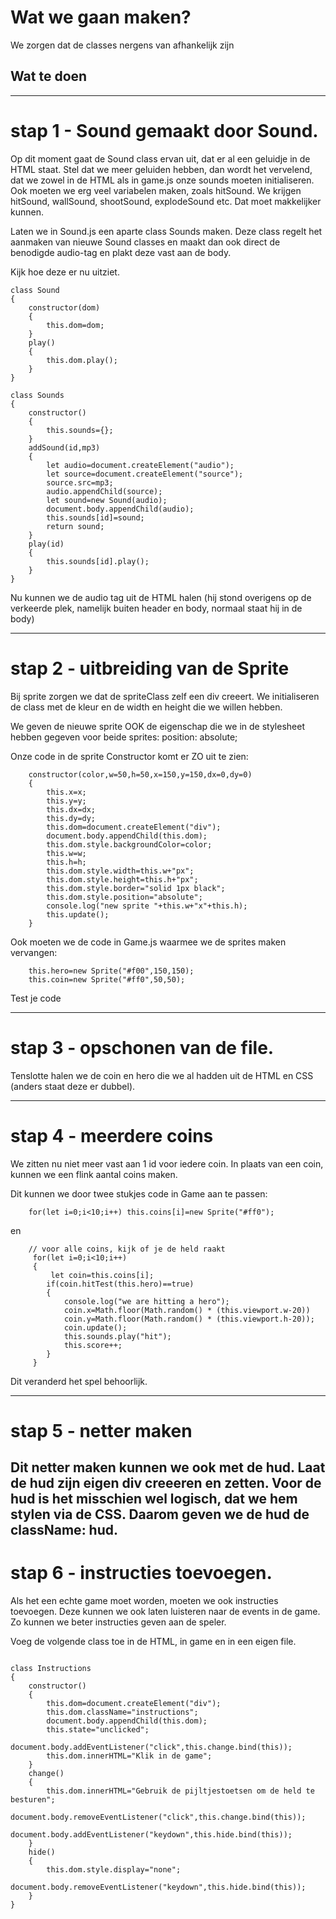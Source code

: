 # Wat we gaan maken?
We zorgen dat de classes nergens van afhankelijk zijn

## Wat te doen

---
# stap 1 - Sound gemaakt door Sound.
Op dit moment gaat de Sound class ervan uit, dat er al een geluidje in de HTML staat.
Stel dat we meer geluiden hebben, dan wordt het vervelend, dat we zowel in de HTML
als in game.js onze sounds moeten initialiseren. 
Ook moeten we erg veel variabelen maken, zoals hitSound. 
We krijgen hitSound, wallSound, shootSound, explodeSound etc.
Dat moet makkelijker kunnen.

Laten we in Sound.js een aparte class Sounds maken.
Deze class regelt het aanmaken van nieuwe Sound classes en maakt dan ook direct
de benodigde audio-tag en plakt deze vast aan de body.

Kijk hoe deze er nu uitziet.

```
class Sound
{
	constructor(dom)
	{
		this.dom=dom;
	}
	play()
	{
		this.dom.play();
	}
}

class Sounds
{
	constructor()
	{
		this.sounds={};
	}
	addSound(id,mp3)
	{
		let audio=document.createElement("audio");
		let source=document.createElement("source");
		source.src=mp3;
		audio.appendChild(source);
		let sound=new Sound(audio);
		document.body.appendChild(audio);
		this.sounds[id]=sound;
		return sound;
	}
	play(id)
	{
		this.sounds[id].play();
	}
}
```

Nu kunnen we de audio tag uit de HTML halen (hij stond overigens op de verkeerde plek, namelijk buiten header en body, normaal staat hij in de body)

---
# stap 2 - uitbreiding van de Sprite
Bij sprite zorgen we dat de spriteClass zelf een div creeert.
We initialiseren de class met de kleur en de width en height die we willen hebben.

We geven de nieuwe sprite OOK de eigenschap die we in de stylesheet hebben gegeven voor beide sprites:
position: absolute;

Onze code in de sprite Constructor komt er ZO uit te zien:
```
    constructor(color,w=50,h=50,x=150,y=150,dx=0,dy=0)
	{
		this.x=x;
		this.y=y;
		this.dx=dx;
		this.dy=dy;
		this.dom=document.createElement("div");
		document.body.appendChild(this.dom);
		this.dom.style.backgroundColor=color;
		this.w=w;
		this.h=h;
		this.dom.style.width=this.w+"px";
		this.dom.style.height=this.h+"px";
		this.dom.style.border="solid 1px black";
		this.dom.style.position="absolute";
		console.log("new sprite "+this.w+"x"+this.h);
		this.update();
	}
```	
Ook moeten we de code in Game.js waarmee we de sprites maken vervangen:
```
	this.hero=new Sprite("#f00",150,150);
	this.coin=new Sprite("#ff0",50,50);
```
Test je code

---
# stap 3 - opschonen van de file.
Tenslotte halen we de coin en hero die we al hadden uit de HTML en CSS (anders staat deze er dubbel).

---
# stap 4 - meerdere coins
We zitten nu niet meer vast aan 1 id voor iedere coin. 
In plaats van een coin, kunnen we een flink aantal coins maken.

Dit kunnen we door twee stukjes code in Game aan te passen:
```
	for(let i=0;i<10;i++) this.coins[i]=new Sprite("#ff0");
```
en
```
	// voor alle coins, kijk of je de held raakt
	 for(let i=0;i<10;i++) 
	 {
		 let coin=this.coins[i];
		if(coin.hitTest(this.hero)==true)
		{
			console.log("we are hitting a hero");
			coin.x=Math.floor(Math.random() * (this.viewport.w-20))
			coin.y=Math.floor(Math.random() * (this.viewport.h-20));
			coin.update();
			this.sounds.play("hit");
			this.score++;
		}
	 }
```
Dit veranderd het spel behoorlijk.


---
# stap 5 - netter maken
Dit netter maken kunnen we ook met de hud.
Laat de hud zijn eigen div creeeren en zetten.
Voor de hud is het misschien wel logisch, dat we hem stylen via de CSS.
Daarom geven we de hud de className: hud.
---
# stap 6 - instructies toevoegen.
Als het een echte game moet worden, moeten we ook instructies toevoegen.
Deze kunnen we ook laten luisteren naar de events in de game.
Zo kunnen we beter instructies geven aan de speler.

Voeg de volgende class toe in de HTML, in game en in een eigen file.
```

class Instructions
{
	constructor()
	{
		this.dom=document.createElement("div");
		this.dom.className="instructions";
		document.body.appendChild(this.dom);
		this.state="unclicked";
		document.body.addEventListener("click",this.change.bind(this));
		this.dom.innerHTML="Klik in de game"; 
	}
	change()
	{
		this.dom.innerHTML="Gebruik de pijltjestoetsen om de held te besturen"; 
		document.body.removeEventListener("click",this.change.bind(this));
		document.body.addEventListener("keydown",this.hide.bind(this));
	}
	hide()
	{
		this.dom.style.display="none";
		document.body.removeEventListener("keydown",this.hide.bind(this));
	}
}
```

